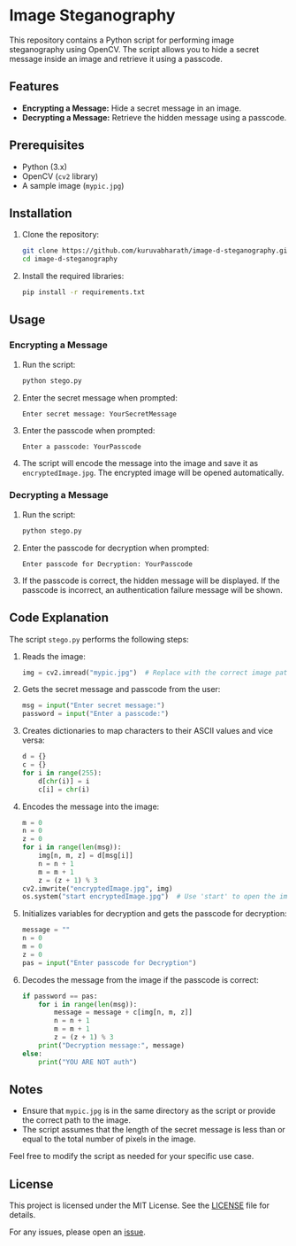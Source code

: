 # Image Steganography

This repository contains a Python script for performing image steganography using OpenCV. The script allows you to hide a secret message inside an image and retrieve it using a passcode.

## Features

- **Encrypting a Message:** Hide a secret message in an image.
- **Decrypting a Message:** Retrieve the hidden message using a passcode.

## Prerequisites

- Python (3.x)
- OpenCV (`cv2` library)
- A sample image (`mypic.jpg`)

## Installation

1. Clone the repository:
    ```bash
    git clone https://github.com/kuruvabharath/image-d-steganography.git
    cd image-d-steganography
    ```

2. Install the required libraries:
    ```bash
    pip install -r requirements.txt
    ```

## Usage

### Encrypting a Message

1. Run the script:
    ```bash
    python stego.py
    ```

2. Enter the secret message when prompted:
    ```
    Enter secret message: YourSecretMessage
    ```

3. Enter the passcode when prompted:
    ```
    Enter a passcode: YourPasscode
    ```

4. The script will encode the message into the image and save it as `encryptedImage.jpg`. The encrypted image will be opened automatically.

### Decrypting a Message

1. Run the script:
    ```bash
    python stego.py
    ```

2. Enter the passcode for decryption when prompted:
    ```
    Enter passcode for Decryption: YourPasscode
    ```

3. If the passcode is correct, the hidden message will be displayed. If the passcode is incorrect, an authentication failure message will be shown.

## Code Explanation

The script `stego.py` performs the following steps:

1. Reads the image:
    ```python
    img = cv2.imread("mypic.jpg")  # Replace with the correct image path
    ```

2. Gets the secret message and passcode from the user:
    ```python
    msg = input("Enter secret message:")
    password = input("Enter a passcode:")
    ```

3. Creates dictionaries to map characters to their ASCII values and vice versa:
    ```python
    d = {}
    c = {}
    for i in range(255):
        d[chr(i)] = i
        c[i] = chr(i)
    ```

4. Encodes the message into the image:
    ```python
    m = 0
    n = 0
    z = 0
    for i in range(len(msg)):
        img[n, m, z] = d[msg[i]]
        n = n + 1
        m = m + 1
        z = (z + 1) % 3
    cv2.imwrite("encryptedImage.jpg", img)
    os.system("start encryptedImage.jpg")  # Use 'start' to open the image on Windows
    ```

5. Initializes variables for decryption and gets the passcode for decryption:
    ```python
    message = ""
    n = 0
    m = 0
    z = 0
    pas = input("Enter passcode for Decryption")
    ```

6. Decodes the message from the image if the passcode is correct:
    ```python
    if password == pas:
        for i in range(len(msg)):
            message = message + c[img[n, m, z]]
            n = n + 1
            m = m + 1
            z = (z + 1) % 3
        print("Decryption message:", message)
    else:
        print("YOU ARE NOT auth")
    ```

## Notes

- Ensure that `mypic.jpg` is in the same directory as the script or provide the correct path to the image.
- The script assumes that the length of the secret message is less than or equal to the total number of pixels in the image.

Feel free to modify the script as needed for your specific use case.

## License

This project is licensed under the MIT License. See the [LICENSE](LICENSE) file for details.

For any issues, please open an [issue](https://github.com/kuruvabharath/image-d-steganography/issues).